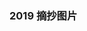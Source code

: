 <!--
 * @Description:
 * @Author: jinxiaojian
 * @Email: jinxiaojian@youxin.com
 * @LastEditors: 靳肖健
 * @Date: 2018-08-15 11:33:06
 * @LastEditTime: 2019-03-25 15:14:57
 -->

### 2019 摘抄图片
